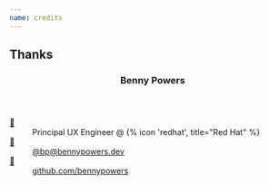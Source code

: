 ```yaml
---
name: credits
---
```


## Thanks

<section>
<header><h3>Benny Powers</h3></header>
<dl>
  <dt><abbr title="day job">💼</abbr></dt>
  <dd>Principal UX Engineer @ {% icon 'redhat', title="Red Hat" %}</dd>

  <dt><abbr title="mastodon">🐘</abbr></dt>
  <dd><a rel="me" href="https://social.bennypowers.dev/@bp">@bp@bennypowers.dev</a></dd>

  <dt><abbr title="github">🐙</abbr></dt>
  <dd><a rel="me" href="https://github.com/bennypowers">github.com/bennypowers</a> </dd>
</dl>
</section>
